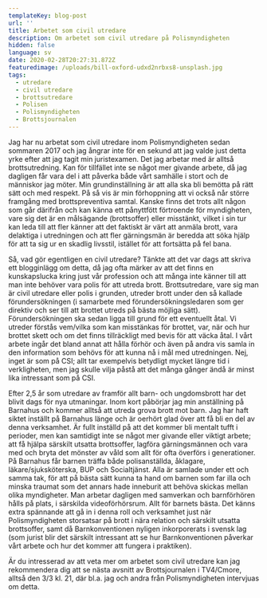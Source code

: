 ```yaml
---
templateKey: blog-post
url: ''
title: Arbetet som civil utredare
description: Om arbetet som civil utredare på Polismyndigheten
hidden: false
language: sv
date: 2020-02-28T20:27:31.872Z
featuredimage: /uploads/bill-oxford-udxd2nrbxs8-unsplash.jpg
tags:
  - utredare
  - civil utredare
  - brottsutredare
  - Polisen
  - Polismyndigheten
  - Brottsjournalen
---
```

Jag har nu arbetat som civil utredare inom Polismyndigheten sedan sommaren 2017 och jag ångrar inte för en sekund att jag valde just detta yrke efter att jag tagit min juristexamen. Det jag arbetar med är alltså brottsutredning. Kan för tillfället inte se något mer givande arbete, då jag dagligen får vara del i att påverka både vårt samhälle i stort och de människor jag möter. Min grundinställning är att alla ska bli bemötta på rätt sätt och med respekt. På så vis är min förhoppning att vi också når större framgång med brottspreventiva samtal. Kanske finns det trots allt någon som går därifrån och kan känna ett pånyttfött förtroende för myndigheten, vare sig det är en målsägande (brottsoffer) eller misstänkt, vilket i sin tur kan leda till att fler känner att det faktiskt är värt att anmäla brott, vara delaktiga i utredningen och att fler gärningsmän är beredda att söka hjälp för att ta sig ur en skadlig livsstil, istället för att fortsätta på fel bana. 

Så, vad gör egentligen en civil utredare? Tänkte att det var dags att skriva ett blogginlägg om detta, då jag ofta märker av att det finns en kunskapslucka kring just vår profession och att många inte känner till att man inte behöver vara polis för att utreda brott. Brottsutredare, vare sig man är civil utredare eller polis i grunden, utreder brott under den så kallade förundersökningen (i samarbete med förundersökningsledaren som ger direktiv och ser till att brottet utreds på bästa möjliga sätt). Förundersökningen ska sedan ligga till grund för ett eventuellt åtal. Vi utreder förstås vem/vilka som kan misstänkas för brottet, var, när och hur brottet skett och om det finns tillräckligt med bevis för att väcka åtal. I vårt arbete ingår det bland annat att hålla förhör och även på andra vis samla in den information som behövs för att kunna nå i mål med utredningen. Nej, inget är som på CSI; allt tar exempelvis betydligt mycket längre tid i verkligheten, men jag skulle vilja påstå att det många gånger ändå är minst lika intressant som på CSI. 

Efter 2,5 år som utredare av framför allt barn- och ungdomsbrott har det blivit dags för nya utmaningar. Inom kort påbörjar jag min anställning på Barnahus och kommer alltså att utreda grova brott mot barn. Jag har haft siktet inställt på Barnahus länge och är oerhört glad över att få bli en del av denna verksamhet. Är fullt inställd på att det kommer bli mentalt tufft i perioder, men kan samtidigt inte se något mer givande eller viktigt arbete; att få hjälpa särskilt utsatta brottsoffer, lagföra gärningsmännen och vara med och bryta det mönster av våld som allt för ofta överförs i generationer. På Barnahus får barnen träffa både polisanställda, åklagare, läkare/sjuksköterska, BUP och Socialtjänst. Alla är samlade under ett och samma tak, för att på bästa sätt kunna ta hand om barnen som far illa och minska traumat som det annars hade inneburit att behöva skickas mellan olika myndigheter. Man arbetar dagligen med samverkan och barnförhören hålls på plats, i särskilda videoförhörsrum. Allt för barnets bästa. Det känns extra spännande att gå in i denna roll och verksamhet just när Polismyndigheten storsatsar på brott i nära relation och särskilt utsatta brottsoffer, samt då Barnkonventionen nyligen inkorporerats i svensk lag (som jurist blir det särskilt intressant att se hur Barnkonventionen påverkar vårt arbete och hur det kommer att fungera i praktiken). 

Är du intresserad av att veta mer om arbetet som civil utredare kan jag rekommendera dig att se nästa avsnitt av Brottsjournalen i TV4/Cmore, alltså den 3/3 kl. 21, där bl.a. jag och andra från Polismyndigheten intervjuas om detta.
